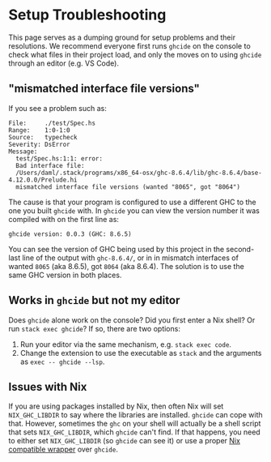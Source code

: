 # Setup Troubleshooting

This page serves as a dumping ground for setup problems and their resolutions. We recommend everyone first runs `ghcide` on the console to check what files in their project load, and only the moves on to using `ghcide` through an editor (e.g. VS Code).

## "mismatched interface file versions"

If you see a problem such as:

```console
File:     ./test/Spec.hs
Range:    1:0-1:0
Source:   typecheck
Severity: DsError
Message:
  test/Spec.hs:1:1: error:
  Bad interface file:
  /Users/daml/.stack/programs/x86_64-osx/ghc-8.6.4/lib/ghc-8.6.4/base-4.12.0.0/Prelude.hi
  mismatched interface file versions (wanted "8065", got "8064")
```

The cause is that your program is configured to use a different GHC to the one you built `ghcide` with. In `ghcide` you can view the version number it was compiled with on the first line as:

```console
ghcide version: 0.0.3 (GHC: 8.6.5)
```

You can see the version of GHC being used by this project in the second-last line of the output with `ghc-8.6.4/`, or in in mismatch interfaces of wanted `8065` (aka 8.6.5), got `8064` (aka 8.6.4). The solution is to use the same GHC version in both places.

## Works in `ghcide` but not my editor

Does `ghcide` alone work on the console? Did you first enter a Nix shell? Or run `stack exec ghcide`? If so, there are two options:

1. Run your editor via the same mechanism, e.g. `stack exec code`.
2. Change the extension to use the executable as `stack` and the arguments as `exec -- ghcide --lsp`.

## Issues with Nix

If you are using packages installed by Nix, then often Nix will set `NIX_GHC_LIBDIR` to say where the libraries are installed. `ghcide` can cope with that. However, sometimes the `ghc` on your shell will actually be a shell script that sets `NIX_GHC_LIBDIR`, which `ghcide` can't find. If that happens, you need to either set `NIX_GHC_LIBDIR` (so `ghcide` can see it) or use a proper [Nix compatible wrapper](https://github.com/hercules-ci/ghcide-nix) over `ghcide`.
